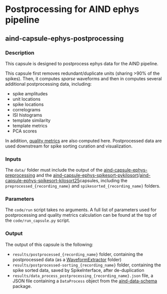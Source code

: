 # Postprocessing for AIND ephys pipeline
## aind-capsule-ephys-postprocessing


### Description

This capsule is designed to postprocess ephys data for the AIND pipeline.

This capsule first removes redundant/duplicate units (sharing >90% of the spikes). Then, it
computes *sparse* waveforms and then in computes several additional postprocessing data, including:

- spike amplitudes
- unit locations
- spike locations
- correlograms
- ISI histograms
- template similarity
- template metrics
- PCA scores

In addition, [quality metrics](https://spikeinterface.readthedocs.io/en/latest/modules/qualitymetrics.html) are also computed here. Postprocessed data are used downstream for spike sorting curation and visualization.


### Inputs

The `data/` folder must include the output of the [aind-capsule-ephys-preprocessing](https://github.com/AllenNeuralDynamics/aind-capsule-ephys-preprocessing) and the [aind-capsule-ephys-spikesort-pykilosort](https://github.com/AllenNeuralDynamics/aind-capsule-ephys-spiksort-pykilosort)/[aind-capsule-ephys-spikesort-kilosort25](https://github.com/AllenNeuralDynamics/aind-capsule-ephys-spiksort-kilosort25)capsules, including the `preprocessed_{recording_name}` and `spikesorted_{recording_name}` folders.

### Parameters

The `code/run` script takes no arguments. 
A full list of parameters used for postprocessing and quality metrics calculation can be found at the top of the `code/run_capsule.py` script.

### Output

The output of this capsule is the following:

- `results/postprocessed_{recording_name}` folder, containing the postprocessed data (as a [WaveformExtractor](https://spikeinterface.readthedocs.io/en/latest/modules/core.html#waveformextractor) folder)
- `results/postprocessed-sorting_{recording_name}` folder, containing the spike sorted data, saved by SpikeInterface, after de-duplication
- `results/data_process_postprocessing_{recording_name}.json` file, a JSON file containing a `DataProcess` object from the [aind-data-schema](https://aind-data-schema.readthedocs.io/en/stable/) package.

